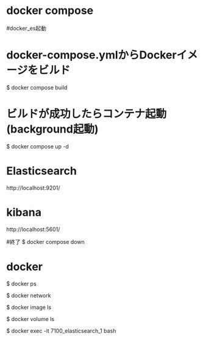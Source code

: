 # docker compose

#docker_es起動
# docker-compose.ymlからDockerイメージをビルド
$ docker compose build

# ビルドが成功したらコンテナ起動(background起動)
$ docker compose up -d

# Elasticsearch
http://localhost:9201/

# kibana
http://localhost:5601/

#終了
$ docker compose down


# docker

$ docker ps

$ docker network

$ docker image ls

$ docker volume ls

$ docker exec -it 7100_elasticsearch_1 bash

